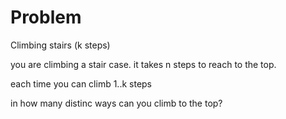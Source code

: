 # Problem

Climbing stairs (k steps)

you are climbing a stair case.
it takes n steps to reach to the top.

each time you can climb 1..k steps

in how many distinc ways can you climb to the top?


